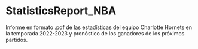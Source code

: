 # StatisticsReport_NBA
Informe en formato .pdf de las estadísticas del equipo Charlotte Hornets en la temporada 2022-2023 y pronóstico de los ganadores de los próximos partidos.
